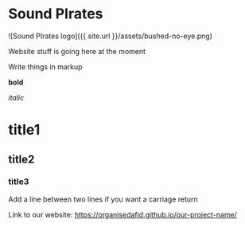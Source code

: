 # Sound PIrates
![Sound PIrates logo]({{ site.url }}/assets/bushed-no-eye.png)

Website stuff is going here at the moment

Write things in markup

**bold**

*italic*

# title1

## title2

### title3

Add a line between two lines if you want a carriage return

Link to our website: https://organisedafid.github.io/our-project-name/
